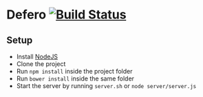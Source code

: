 Defero [![Build Status](https://travis-ci.org/Matsemann/kundestyrt-backend.png?branch=master)](https://travis-ci.org/Matsemann/kundestyrt-backend)
=========

Setup
-----

 * Install [NodeJS](http://nodejs.org/)
 * Clone the project
 * Run `npm install` inside the project folder
 * Run `bower install` inside the same folder
 * Start the server by running `server.sh` or `node server/server.js`